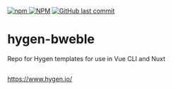 [![npm](https://img.shields.io/npm/v/hygen-bweble.svg)
![NPM](https://img.shields.io/npm/l/hygen-bweble.svg)](https://www.npmjs.com/package/hygen-bweble)
[![GitHub last commit](https://img.shields.io/github/last-commit/afflexux/hygen-bweble.svg)](https://github.com/afflexux/hygen-bweble)
# hygen-bweble
Repo for Hygen templates for use in Vue CLI and Nuxt
##
https://www.hygen.io/
